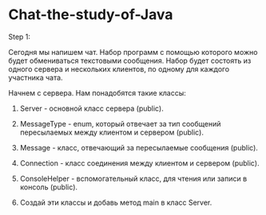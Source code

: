 # Chat-the-study-of-Java


Step 1:

Сегодня мы напишем чат. Набор программ с помощью которого можно будет обмениваться текстовыми сообщения.
Набор будет состоять из одного сервера и нескольких клиентов, по одному для каждого участника чата.

Начнем с сервера. Нам понадобятся такие классы:

1) Server - основной класс сервера (public).

2) MessageType - enum, который отвечает за тип сообщений пересылаемых между клиентом и сервером (public).

3) Message - класс, отвечающий за пересылаемые сообщения (public).

4) Connection - класс соединения между клиентом и сервером (public).

5) ConsoleHelper - вспомогательный класс, для чтения или записи в консоль (public).

6) Создай эти классы и добавь метод main в класс Server.
